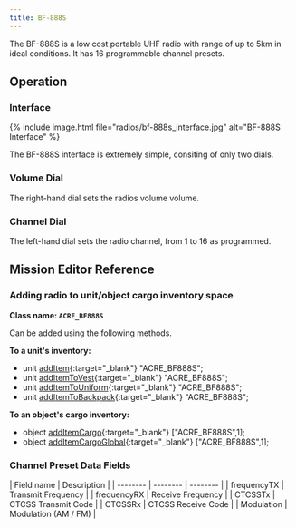 ```yaml
---
title: BF-888S
---
```


The BF-888S is a low cost portable UHF radio with range of up to 5km in ideal conditions. It has 16 programmable channel presets. 

## Operation

### Interface

{% include image.html file="radios/bf-888s_interface.jpg" alt="BF-888S Interface" %}

The BF-888S interface is extremely simple, consiting of only two dials. 

### Volume Dial 

The right-hand dial sets the radios volume volume.

### Channel Dial

The left-hand dial sets the radio channel, from 1 to 16 as programmed. 

## Mission Editor Reference

### Adding radio to unit/object cargo inventory space

**Class name: `ACRE_BF888S`**

Can be added using the following methods.

**To a unit's inventory:**

- unit [addItem](https://community.bistudio.com/wiki/addItem){:target="_blank"} "ACRE_BF888S";
- unit [addItemToVest](https://community.bistudio.com/wiki/addItemToVest){:target="_blank"} "ACRE_BF888S";
- unit [addItemToUniform](https://community.bistudio.com/wiki/addItemToUniform){:target="_blank"} "ACRE_BF888S";
- unit [addItemToBackpack](https://community.bistudio.com/wiki/addItemToBackpack){:target="_blank"} "ACRE_BF888S";

**To an object's cargo inventory:**

- object [addItemCargo](https://community.bistudio.com/wiki/addItemCargo){:target="_blank"} ["ACRE_BF888S",1];
- object [addItemCargoGlobal](https://community.bistudio.com/wiki/addItemCargoGlobal){:target="_blank"} ["ACRE_BF888S",1];

### Channel Preset Data Fields

| Field name | Description |
| -------- | -------- | -------- |
| frequencyTX | Transmit Frequency |
| frequencyRX | Receive Frequency   |
| CTCSSTx | CTCSS Transmit Code | 
| CTCSSRx | CTCSS Receive Code | 
| Modulation | Modulation (AM / FM) | 
